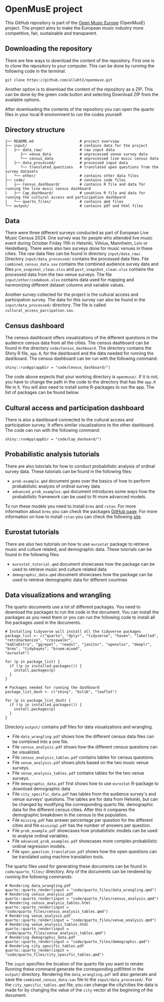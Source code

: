 # OpenMusE project

This GitHub repository is part of the [Open Music Europe](https://www.openmuse.eu) (OpenMusE) project. 
The project aims to make the European music industry more competitive, fair, sustainable and transparent.

## Downloading the repository

There are few ways to download the content of the repository. First one is to clone the repository to 
your computer. This can be done by running the following code in the terminal.

```
git clone https://github.com/allaht2/openmuse.git
```

Another option is to download the content of the repository as a ZIP. This can be done by the green 
code button and selecting Download ZIP from the available options.

After downloading the contents of the repository you can open the quarto files in your local R 
environment to run the codes yourself.

## Directory structure

```
├── README.md                     # project overview
├── input/                        # contains data for the project
│   ├── data_raw/                 # raw input data
│      ├── venue_data             # unprocessed venue survey data
│      └── census_data            # unprocessed live music census data
│   ├── data_processed/           # processed input data
|      └── translated_questions   # translated open questions from the survey datasets
│   └── other/                    # contains other data files
├── code/                         # contains code files
│   ├── Census_dashboard/         # contains R file and data for running the live music census dashboard
|   ├── Cap_dashboard/            # conatins R file and data for running the cultural access and participation dashboard
│   └── quarto_files/             # contains qmd files
└── output/                       # contains pdf and html files 
```

## Data

There were three different surveys conducted as part of European Live Music Census 2024. One survey was
for people who attended live music event during October Friday 11th in Helsinki, Vilnius, Mannheim,
Lviv or Heidelberg. There were also two surveys done for music venues in these cities. The raw data files 
can be found in directory `input/data_raw/`. Directory `input/data_processed/` contains the processed 
data files. File `combined_census_data.sav` contains the combined audience survey data and files 
`pre_snapshot_clean.xlsx` and `post_snapshot_clean.xlsx` contains the processed data from the
two venue surveys. The file `input/other/codebook.xlsx` contains data used for mapping and harmonizing different dataset 
columns and variable values.

Another survey collected for the project is the cultural access and participation survey. The data for 
this survey can also be found in the `input/data_processed/` directory. The file is called `cultural_access_parcipation.sav`. 

## Census dashboard

The census dashboard offers visualizations of the different questions in the audience census data from all the cities.
The census dashboard can be found in the directory `code/Census_dashboard`. The directory contains the
Shiny R file, `app.R`, for the dashboard and the data needed for running the dashboard. The census
dashboard can be run with the following command: 

```
shiny::runApp(appDir = "code/Census_dashboard/")
```

The code above expects that your working directory is `openmuse/`. If it is not, you have to change 
the path in the code to the directory that has the `app.R` file in it. You will also need to install 
some R-packages to run the app. The list of packages can be found below.

## Cultural access and participation dashboard

There is also a dashboard connected to the cultural access and participation survey. It offers similar 
visualizations to the other dashboard. The code can run with the following command:

```
shiny::runApp(appDir = "code/Cap_dashoard/")
```

## Probabilistic analysis tutorials

There are also tutorials for how to conduct probabilistic analysis of ordinal survey data. These tutorials can 
be found in the following files:

- `prob-example.qmd` document goes over the basics of how to perform probabilistic analysis of ordinal survey data
- `advanced_prob_examples.qmd` document introduces some ways how the probabilistic framework can be used to fit 
more advanced models.

To run these models you need to install `brms` and `rstan`. For more information about `brms` you can 
check the packages [GitHub page](https://github.com/paul-buerkner/brms?tab=readme-ov-file). For more information 
on how to install `rstan` you can check the following [site](https://github.com/stan-dev/rstan/wiki/RStan-Getting-Started).

## Eurostat tutorials

There are also two tutorials on how to use `eurostat` package to retrieve music and culture related, and 
demographic data. These tutorials can be found in the following files:

- `eurostat_tutorial.qmd` document showcases how the package can be used to retrieve music and culture related data
- `demographic_data.qmd` document showcases how the package can be used to retrieve demographic data for different countries

## Data visualizations and wrangling

The quarto documents use a lot of different packages. You need to download the packages to run the code in 
the document. You can install the packages as you need them or you can run the following code to install 
all the packages used in the documents.

```
# Installing tidyverse will install all the tidyverse packages 
package_list <- c("quarto", "dplyr", "tidyverse", "haven", "labelled", "retroharmonize", "crosswalkr", 
"kableExtra", "ggrepel", "readxl", "janitor", "openxlsx", "deeplr", "brms", "tidybayes", "broom.mixed",
"eurostat")

for (p in package_list) {
  if (!p in installed.packages()) {
    install.packages(p)
  }
}

# Packages needed for running the dashboard
package_list_dash <- c("shiny", "bslib", "leaflet")

for (p in package_list_dash) {
  if (!p in installed.packages()) {
    install.packages(p)
  }
}
```


Directory `output/` contains pdf files for data visualizations and wrangling.

- File `data_wrangling.pdf` shows how the different census data files can be combined into a one file.
- File `census_analysis.pdf` shows how the different census questions can be visualized.
- File `census_analysis_tables.pdf` contains tables for census questions.
- File `venue_analysis.pdf` shows plots based on the two music venue surveys.
- File `venue_analysis_tables.pdf` contains tables for the two venue surveys.
- File `demographic_data.pdf` first shows how to use `eurostat` R-package to download demographic data
- File `city_specific_data.pdf` has tables from the audience survey's and venue surveys' questions.
The tables are for data from Helsinki, but can be changed by modifying the corresponding quarto file.
demographic data for the different census cities. After this it compares the demographic
breakdown in the census to the population. 
- File `missing.pdf` has answer percentage per question for the different cities and file `missing2.pdf` 
has the number of answers per question.
- File `prob_example.pdf` showcases how probabilistic models can be used to analyse ordinal variables.
- File `advanced_prob_examples.pdf` showcases more complex probabilistic ordinal regression models.
- File `open_question_translation.pdf` shows how the open questions can be translated using
machine translation tools. 

The quarto files used for generating these documents can be found in `code/quarto_files/` directory. 
Any of the documents can be rendered by running the following commands:

```
# Rendering data_wrangling.pdf
quarto::quarto_render(input = "code/quarto_files/data_wrangling.qmd")
# Rendering census_analysis.pdf
quarto::quarto_render(input = "code/quarto_files/census_analysis.qmd")
# Rendering census_analysis_tables.html
quarto::quarto_render(input = "code/quarto_files/census_analysis_tables.qmd")
# Rendering venue_analysis.pdf
quarto::quarto_render(input = "code/quarto_files/venue_analysis.qmd")
# Rendering venue_analysis_tables.html
quarto::quarto_render(input = "code/quarto_files/venue_analysis_tables.qmd")
# Rendering demographic_data.pdf
quarto::quarto_render(input = "code/quarto_files/demographic.qmd")
# Rendering city_specific_tables.pdf 
quarto::quarto_render(input = "code/quarto_files/city_specific_tables.qmd")

```
The `input` specifies the location of the quarto file you want to render. Running these command generate 
the corresponding pdf/html in the `output/` directory. Rendering the `data_wrangling.pdf` will also 
generate and save the `combined_census_data.sav` file to the `input/data_processed/`. For the
`city_specific_tables.qmd` file, you can change the city/cities the data is made for by changing the value of
the `city` vector at the beginning of the document.

